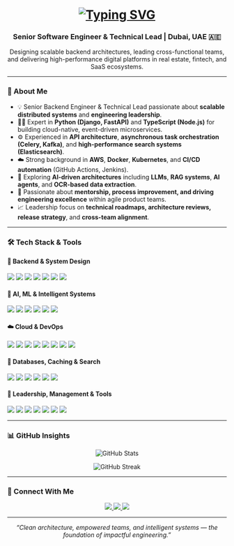 <h1 align="center">
  <a href="https://git.io/typing-svg">
    <img src="https://readme-typing-svg.herokuapp.com?font=Fira+Code&weight=500&size=25&duration=4000&pause=2000&center=true&vCenter=true&multiline=true&repeat=false&width=437&height=90&lines=Hello+There!%F0%9F%91%8B;I'm+Mohammed+Yassine+Youcefi" alt="Typing SVG" />
  </a>
</h1>

<h3 align="center">Senior Software Engineer & Technical Lead | Dubai, UAE 🇦🇪</h3>

<p align="center">
  Designing scalable backend architectures, leading cross-functional teams, and delivering high-performance digital platforms in real estate, fintech, and SaaS ecosystems.
</p>

---

### 🚀 About Me

- 💡 Senior Backend Engineer & Technical Lead passionate about **scalable distributed systems** and **engineering leadership**.  
- 🧑‍💻 Expert in **Python (Django, FastAPI)** and **TypeScript (Node.js)** for building cloud-native, event-driven microservices.  
- ⚙️ Experienced in **API architecture**, **asynchronous task orchestration (Celery, Kafka)**, and **high-performance search systems (Elasticsearch)**.  
- ☁️ Strong background in **AWS**, **Docker**, **Kubernetes**, and **CI/CD automation** (GitHub Actions, Jenkins).  
- 🤖 Exploring **AI-driven architectures** including **LLMs**, **RAG systems**, **AI agents**, and **OCR-based data extraction**.  
- 🧠 Passionate about **mentorship, process improvement, and driving engineering excellence** within agile product teams.  
- 📈 Leadership focus on **technical roadmaps, architecture reviews, release strategy**, and **cross-team alignment**.

---

### 🛠️ Tech Stack & Tools

#### 🧩 **Backend & System Design**
<p>
  <img src="https://img.shields.io/badge/Python-3776AB?style=flat&logo=python&logoColor=white" />
  <img src="https://img.shields.io/badge/Django-092E20?style=flat&logo=django&logoColor=white" />
  <img src="https://img.shields.io/badge/FastAPI-009688?style=flat&logo=fastapi&logoColor=white" />
  <img src="https://img.shields.io/badge/Node.js-339933?style=flat&logo=node.js&logoColor=white" />
  <img src="https://img.shields.io/badge/TypeScript-007ACC?style=flat&logo=typescript&logoColor=white" />
  <img src="https://img.shields.io/badge/GraphQL-E10098?style=flat&logo=graphql&logoColor=white" />
  <img src="https://img.shields.io/badge/WebSockets-333333?style=flat&logo=socket.io&logoColor=white" />
</p>

#### 🧠 **AI, ML & Intelligent Systems**
<p>
  <img src="https://img.shields.io/badge/LangChain-1C3C3C?style=flat&logo=langchain&logoColor=white" />
  <img src="https://img.shields.io/badge/RAG%20(Retrieval--Augmented%20Generation)-5B5B5B?style=flat&logo=openai&logoColor=white" />
  <img src="https://img.shields.io/badge/AI%20Agents-1C3C3C?style=flat&logo=autogen&logoColor=white" />
  <img src="https://img.shields.io/badge/OCR%20(Computer%20Vision)-FF6F00?style=flat&logo=tesseract&logoColor=white" />
  <img src="https://img.shields.io/badge/OpenAI-412991?style=flat&logo=openai&logoColor=white" />
  <img src="https://img.shields.io/badge/Hugging%20Face-FFCC00?style=flat&logo=huggingface&logoColor=black" />
</p>

#### ☁️ **Cloud & DevOps**
<p>
  <img src="https://img.shields.io/badge/AWS-232F3E?style=flat&logo=amazonaws&logoColor=white" />
  <img src="https://img.shields.io/badge/Docker-2496ED?style=flat&logo=docker&logoColor=white" />
  <img src="https://img.shields.io/badge/Kubernetes-326CE5?style=flat&logo=kubernetes&logoColor=white" />
  <img src="https://img.shields.io/badge/Nginx-009639?style=flat&logo=nginx&logoColor=white" />
  <img src="https://img.shields.io/badge/Cloudflare-F38020?style=flat&logo=cloudflare&logoColor=white" />
  <img src="https://img.shields.io/badge/Jenkins-D24939?style=flat&logo=jenkins&logoColor=white" />
  <img src="https://img.shields.io/badge/GitHub%20Actions-2088FF?style=flat&logo=githubactions&logoColor=white" />
  <img src="https://img.shields.io/badge/Terraform-623CE4?style=flat&logo=terraform&logoColor=white" />
</p>

#### 💾 **Databases, Caching & Search**
<p>
  <img src="https://img.shields.io/badge/PostgreSQL-4169E1?style=flat&logo=postgresql&logoColor=white" />
  <img src="https://img.shields.io/badge/MySQL-4479A1?style=flat&logo=mysql&logoColor=white" />
  <img src="https://img.shields.io/badge/Redis-DC382D?style=flat&logo=redis&logoColor=white" />
  <img src="https://img.shields.io/badge/Elasticsearch-005571?style=flat&logo=elasticsearch&logoColor=white" />
  <img src="https://img.shields.io/badge/Kafka-231F20?style=flat&logo=apachekafka&logoColor=white" />
  <img src="https://img.shields.io/badge/Grafana-F46800?style=flat&logo=grafana&logoColor=white" />
</p>

#### 🧭 **Leadership, Management & Tools**
<p>
  <img src="https://img.shields.io/badge/Agile%20%26%20Scrum-2496ED?style=flat&logo=scrumalliance&logoColor=white" />
  <img src="https://img.shields.io/badge/Jira-0052CC?style=flat&logo=jira&logoColor=white" />
  <img src="https://img.shields.io/badge/Confluence-172B4D?style=flat&logo=confluence&logoColor=white" />
  <img src="https://img.shields.io/badge/CI/CD%20Automation-000000?style=flat&logo=githubactions&logoColor=white" />
  <img src="https://img.shields.io/badge/Architecture%20Review-6E5494?style=flat&logo=diagramdotnet&logoColor=white" />
  <img src="https://img.shields.io/badge/Team%20Mentorship-36BCF7?style=flat&logo=googlemeet&logoColor=white" />
  <img src="https://img.shields.io/badge/Release%20Management-555555?style=flat&logo=git&logoColor=white" />
</p>

---

### 📊 GitHub Insights

<p align="center">
  <img src="https://github-readme-stats.vercel.app/api?username=yassine-youcefi&rank_icon=github&bg_color=0c1117&title_color=fff&text_color=36bcf7&icon_color=fff&show_icons=true&hide=issues,contribs&include_all_commits=true" alt="GitHub Stats" />
</p>

<p align="center">
  <img src="https://github-readme-streak-stats.herokuapp.com/?user=yassine-youcefi&theme=tokyonight&background=0c1117&ring=36bcf7&fire=36bcf7&currStreakNum=ffffff&currStreakLabel=36bcf7" alt="GitHub Streak" />
</p>

---

### 🤝 Connect With Me

<p align="center">
  <a href="https://www.linkedin.com/in/mohammed-yassine-youcefi-python-developer/">
    <img src="https://img.shields.io/badge/LinkedIn-0077B5?style=for-the-badge&logo=linkedin&logoColor=white" />
  </a>
  <a href="https://www.instagram.com/mohammed_yassine_youcefi">
    <img src="https://img.shields.io/badge/Instagram-E4405F?style=for-the-badge&logo=instagram&logoColor=white" />
  </a>
  <a href="mailto:mohamed.youcefi.etu@univ-mosta.dz">
    <img src="https://img.shields.io/badge/Email-D14836?style=for-the-badge&logo=gmail&logoColor=white" />
  </a>
</p>

---

<p align="center">
  <i>“Clean architecture, empowered teams, and intelligent systems — the foundation of impactful engineering.”</i>
</p>